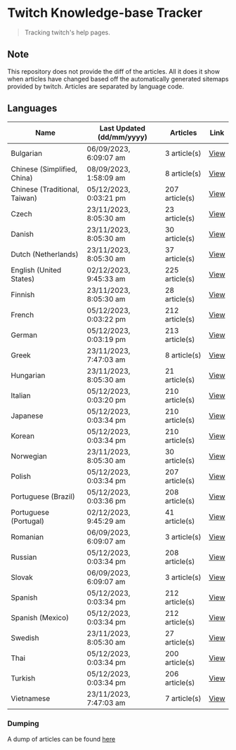 # Twitch Knowledge-base Tracker
> Tracking twitch's help pages. 

## Note
This repository does not provide the diff of the articles. All it does it show when articles have changed based
off the automatically generated sitemaps provided by twitch. Articles are separated by language code.

## Languages

| Name                          | Last Updated (dd/mm/yyyy) | Articles       | Link                   |
|-------------------------------|---------------------------|----------------|------------------------|
| Bulgarian                     | 06/09/2023, 6:09:07 am    | 3 article(s)   | [View](docs/bg.md)     |
| Chinese (Simplified, China)   | 08/09/2023, 1:58:09 am    | 8 article(s)   | [View](docs/zh_CN.md)  |
| Chinese (Traditional, Taiwan) | 05/12/2023, 0:03:21 pm    | 207 article(s) | [View](docs/zh_TW.md)  |
| Czech                         | 23/11/2023, 8:05:30 am    | 23 article(s)  | [View](docs/cs.md)     |
| Danish                        | 23/11/2023, 8:05:30 am    | 30 article(s)  | [View](docs/da.md)     |
| Dutch (Netherlands)           | 23/11/2023, 8:05:30 am    | 37 article(s)  | [View](docs/nl_NL.md)  |
| English (United States)       | 02/12/2023, 9:45:33 am    | 225 article(s) | [View](docs/en_US.md)  |
| Finnish                       | 23/11/2023, 8:05:30 am    | 28 article(s)  | [View](docs/fi.md)     |
| French                        | 05/12/2023, 0:03:22 pm    | 212 article(s) | [View](docs/fr.md)     |
| German                        | 05/12/2023, 0:03:19 pm    | 213 article(s) | [View](docs/de.md)     |
| Greek                         | 23/11/2023, 7:47:03 am    | 8 article(s)   | [View](docs/el.md)     |
| Hungarian                     | 23/11/2023, 8:05:30 am    | 21 article(s)  | [View](docs/hu.md)     |
| Italian                       | 05/12/2023, 0:03:20 pm    | 210 article(s) | [View](docs/it.md)     |
| Japanese                      | 05/12/2023, 0:03:34 pm    | 210 article(s) | [View](docs/ja.md)     |
| Korean                        | 05/12/2023, 0:03:34 pm    | 210 article(s) | [View](docs/ko.md)     |
| Norwegian                     | 23/11/2023, 8:05:30 am    | 30 article(s)  | [View](docs/no.md)     |
| Polish                        | 05/12/2023, 0:03:34 pm    | 207 article(s) | [View](docs/pl.md)     |
| Portuguese (Brazil)           | 05/12/2023, 0:03:36 pm    | 208 article(s) | [View](docs/pt_BR.md)  |
| Portuguese (Portugal)         | 02/12/2023, 9:45:29 am    | 41 article(s)  | [View](docs/pt_PT.md)  |
| Romanian                      | 06/09/2023, 6:09:07 am    | 3 article(s)   | [View](docs/ro.md)     |
| Russian                       | 05/12/2023, 0:03:34 pm    | 208 article(s) | [View](docs/ru.md)     |
| Slovak                        | 06/09/2023, 6:09:07 am    | 3 article(s)   | [View](docs/sk.md)     |
| Spanish                       | 05/12/2023, 0:03:34 pm    | 212 article(s) | [View](docs/es.md)     |
| Spanish (Mexico)              | 05/12/2023, 0:03:34 pm    | 212 article(s) | [View](docs/es_MX.md)  |
| Swedish                       | 23/11/2023, 8:05:30 am    | 27 article(s)  | [View](docs/sv.md)     |
| Thai                          | 05/12/2023, 0:03:34 pm    | 200 article(s) | [View](docs/th.md)     |
| Turkish                       | 05/12/2023, 0:03:34 pm    | 206 article(s) | [View](docs/tr.md)     |
| Vietnamese                    | 23/11/2023, 7:47:03 am    | 7 article(s)   | [View](docs/vi.md)     |

### Dumping
A dump of articles can be found [here](docs/RAW.md)